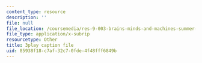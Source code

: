 ```yaml
---
content_type: resource
description: ''
file: null
file_location: /coursemedia/res-9-003-brains-minds-and-machines-summer-course-summer-2015/85938f18c7af32c70fde4f48fff6849b_cyQZP23YbCY.srt
file_type: application/x-subrip
resourcetype: Other
title: 3play caption file
uid: 85938f18-c7af-32c7-0fde-4f48fff6849b
---
```

